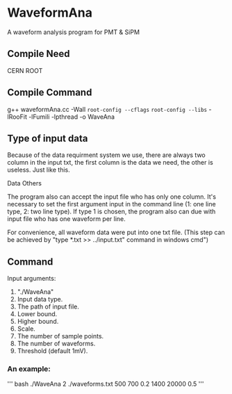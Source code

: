 # WaveformAna
A waveform analysis program for PMT & SiPM
## Compile Need
CERN ROOT
## Compile Command
g++ waveformAna.cc -Wall `root-config --cflags` `root-config --libs` -lRooFit -lFumili -lpthread -o WaveAna
## Type of input data
Because of the data requirment system we use, there are always two column in the input txt, the first column is the data we need, the other is useless. Just like this.

Data	Others

The program also can accept the input file who has only one column. It's necessary to set the first argument input in the command line (1: one line type, 2: two line type). If type 1 is chosen, the program also can due with input file who has one waveform per line.

For convenience, all waveform data were put into one txt file. (This step can be achieved by "type \*.txt >> ../input.txt" command in windows cmd")
## Command
Input arguments:

1. "./WaveAna"
2. Input data type.
3. The path of input file.
4. Lower bound.
5. Higher bound.
6. Scale.
7. The number of sample points.
8. The number of waveforms.
9. Threshold (default 1mV).

### An example:
''' bash
./WaveAna 2 ./waveforms.txt 500 700 0.2 1400 20000 0.5
'''

